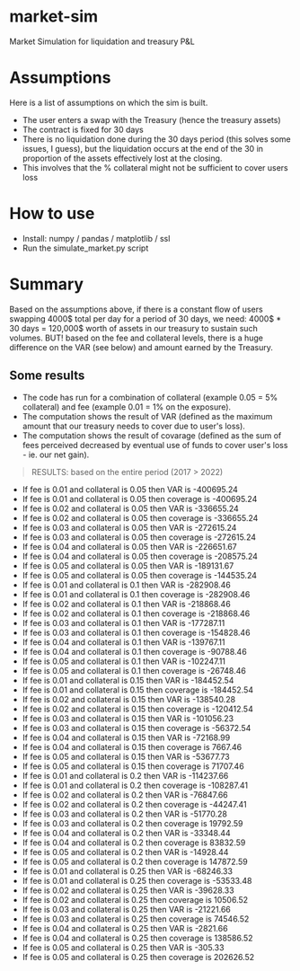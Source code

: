 # market-sim
Market Simulation for liquidation and treasury P&amp;L

<h1>Assumptions</h1>
Here is a list of assumptions on which the sim is built.
  <ul>
    <li>The user enters a swap with the Treasury (hence the treasury assets)</li>
    <li>The contract is fixed for 30 days</li>
    <li>There is no liquidation done during the 30 days period (this solves some issues, I guess), but the liquidation occurs at the end of the 30 in proportion of the assets effectively lost at the closing.</li>
    <li>This involves that the % collateral might not be sufficient to cover users loss</li>
  </ul>

<h1>How to use</h1>
  <ul>
    <li>Install: numpy / pandas / matplotlib / ssl</li>
    <li>Run the simulate_market.py script</li>
  </ul>

<h1>Summary</h1>
Based on the assumptions above, if there is a constant flow of users swapping 4000$ total per day for a period of 30 days, we need: 4000$ * 30 days = 120,000$ worth of assets in our treasury to sustain such volumes. BUT! based on the fee and collateral levels, there is a huge difference on the VAR (see below) and amount earned by the Treasury. 

<h2>Some results</h2>

<ul>
  <li>The code has run for a combination of collateral (example 0.05 = 5% collateral) and fee (example 0.01 = 1% on the exposure).</li>
  <li>The computation shows the result of VAR (defined as the maximum amount that our treasury needs to cover due to user's loss).</li>
  <li>The computation shows the result of covarage (defined as the sum of fees perceived decreased by eventual use of funds to cover user's loss - ie. our net gain).</li>
</ul>

> RESULTS: based on the entire period (2017 > 2022)
<ul> 
<li>If fee is 0.01 and collateral is 0.05 then VAR is -400695.24</li>
<li>If fee is 0.01 and collateral is 0.05 then coverage is -400695.24</li>
<li>If fee is 0.02 and collateral is 0.05 then VAR is -336655.24</li>
<li>If fee is 0.02 and collateral is 0.05 then coverage is -336655.24</li>
<li>If fee is 0.03 and collateral is 0.05 then VAR is -272615.24</li>
<li>If fee is 0.03 and collateral is 0.05 then coverage is -272615.24</li>
<li>If fee is 0.04 and collateral is 0.05 then VAR is -226651.67</li>
<li>If fee is 0.04 and collateral is 0.05 then coverage is -208575.24</li>
<li>If fee is 0.05 and collateral is 0.05 then VAR is -189131.67</li>
<li>If fee is 0.05 and collateral is 0.05 then coverage is -144535.24</li>
<li>If fee is 0.01 and collateral is 0.1 then VAR is -282908.46</li>
<li>If fee is 0.01 and collateral is 0.1 then coverage is -282908.46</li>
<li>If fee is 0.02 and collateral is 0.1 then VAR is -218868.46</li>
<li>If fee is 0.02 and collateral is 0.1 then coverage is -218868.46</li>
<li>If fee is 0.03 and collateral is 0.1 then VAR is -177287.11</li>
<li>If fee is 0.03 and collateral is 0.1 then coverage is -154828.46</li>
<li>If fee is 0.04 and collateral is 0.1 then VAR is -139767.11</li>
<li>If fee is 0.04 and collateral is 0.1 then coverage is -90788.46</li>
<li>If fee is 0.05 and collateral is 0.1 then VAR is -102247.11</li>
<li>If fee is 0.05 and collateral is 0.1 then coverage is -26748.46</li>
<li>If fee is 0.01 and collateral is 0.15 then VAR is -184452.54</li>
<li>If fee is 0.01 and collateral is 0.15 then coverage is -184452.54</li>
<li>If fee is 0.02 and collateral is 0.15 then VAR is -138540.28</li>
<li>If fee is 0.02 and collateral is 0.15 then coverage is -120412.54</li>
<li>If fee is 0.03 and collateral is 0.15 then VAR is -101056.23</li>
<li>If fee is 0.03 and collateral is 0.15 then coverage is -56372.54</li>
<li>If fee is 0.04 and collateral is 0.15 then VAR is -72168.99</li>
<li>If fee is 0.04 and collateral is 0.15 then coverage is 7667.46</li>
<li>If fee is 0.05 and collateral is 0.15 then VAR is -53677.73</li>
<li>If fee is 0.05 and collateral is 0.15 then coverage is 71707.46</li>
<li>If fee is 0.01 and collateral is 0.2 then VAR is -114237.66</li>
<li>If fee is 0.01 and collateral is 0.2 then coverage is -108287.41</li>
<li>If fee is 0.02 and collateral is 0.2 then VAR is -76847.66</li>
<li>If fee is 0.02 and collateral is 0.2 then coverage is -44247.41</li>
<li>If fee is 0.03 and collateral is 0.2 then VAR is -51770.28</li>
<li>If fee is 0.03 and collateral is 0.2 then coverage is 19792.59</li>
<li>If fee is 0.04 and collateral is 0.2 then VAR is -33348.44</li>
<li>If fee is 0.04 and collateral is 0.2 then coverage is 83832.59</li>
<li>If fee is 0.05 and collateral is 0.2 then VAR is -14928.44</li>
<li>If fee is 0.05 and collateral is 0.2 then coverage is 147872.59</li>
<li>If fee is 0.01 and collateral is 0.25 then VAR is -68246.33</li>
<li>If fee is 0.01 and collateral is 0.25 then coverage is -53533.48</li>
<li>If fee is 0.02 and collateral is 0.25 then VAR is -39628.33</li>
<li>If fee is 0.02 and collateral is 0.25 then coverage is 10506.52</li>
<li>If fee is 0.03 and collateral is 0.25 then VAR is -21221.66</li>
<li>If fee is 0.03 and collateral is 0.25 then coverage is 74546.52</li>
<li>If fee is 0.04 and collateral is 0.25 then VAR is -2821.66</li>
<li>If fee is 0.04 and collateral is 0.25 then coverage is 138586.52</li>
<li>If fee is 0.05 and collateral is 0.25 then VAR is -305.33</li>
<li>If fee is 0.05 and collateral is 0.25 then coverage is 202626.52</li>
</ul>
